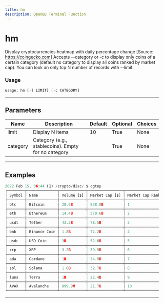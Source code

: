 ```yaml
---
title: hm
description: OpenBB Terminal Function
---
```


# hm

Display cryptocurrencies heatmap with daily percentage change [Source: https://coingecko.com] Accepts --category or -c to display only coins of a certain category (default no category to display all coins ranked by market cap). You can look on only top N number of records with --limit.

### Usage

```python
usage: hm [-l LIMIT] [-c CATEGORY]
```

---

## Parameters

| Name | Description | Default | Optional | Choices |
| ---- | ----------- | ------- | -------- | ------- |
| limit | Display N items | 10 | True | None |
| category | Category (e.g., stablecoins). Empty for no category |  | True | None |
---

## Examples

```python
2022 Feb 15, 06:44 (🦋) /crypto/disc/ $ cgtop
┌────────┬──────────────┬────────────┬────────────────┬─────────────────┬───────────────┬────────────────┐
│ Symbol │ Name         │ Volume [$] │ Market Cap [$] │ Market Cap Rank │ 7D Change [%] │ 24H Change [%] │
├────────┼──────────────┼────────────┼────────────────┼─────────────────┼───────────────┼────────────────┤
│ btc    │ Bitcoin      │ 20.6B      │ 838.8B         │ 1               │ 0.93          │ 4.77           │
├────────┼──────────────┼────────────┼────────────────┼─────────────────┼───────────────┼────────────────┤
│ eth    │ Ethereum     │ 14.4B      │ 370.6B         │ 2               │ -1.53         │ 7.77           │
├────────┼──────────────┼────────────┼────────────────┼─────────────────┼───────────────┼────────────────┤
│ usdt   │ Tether       │ 43.3B      │ 78.5B          │ 3               │ -0.01         │ -0.05          │
├────────┼──────────────┼────────────┼────────────────┼─────────────────┼───────────────┼────────────────┤
│ bnb    │ Binance Coin │ 1.8B       │ 72.2B          │ 4               │ -1.01         │ 8.18           │
├────────┼──────────────┼────────────┼────────────────┼─────────────────┼───────────────┼────────────────┤
│ usdc   │ USD Coin     │ 3B         │ 52.6B          │ 5               │ 0.25          │ 0.17           │
├────────┼──────────────┼────────────┼────────────────┼─────────────────┼───────────────┼────────────────┤
│ xrp    │ XRP          │ 3.2B       │ 39.9B          │ 6               │ 0.71          │ 5.51           │
├────────┼──────────────┼────────────┼────────────────┼─────────────────┼───────────────┼────────────────┤
│ ada    │ Cardano      │ 1B         │ 34.9B          │ 7               │ -9.04         │ 5.52           │
├────────┼──────────────┼────────────┼────────────────┼─────────────────┼───────────────┼────────────────┤
│ sol    │ Solana       │ 1.8B       │ 32.7B          │ 8               │ -12.54        │ 10.07          │
├────────┼──────────────┼────────────┼────────────────┼─────────────────┼───────────────┼────────────────┤
│ luna   │ Terra        │ 1B         │ 22.4B          │ 9               │ -5.26         │ 8.67           │
├────────┼──────────────┼────────────┼────────────────┼─────────────────┼───────────────┼────────────────┤
│ AVAX   │ Avalanche    │ 899.9M     │ 21.7B          │ 10              │ 6.28          │ 12.72          │
└────────┴──────────────┴────────────┴────────────────┴─────────────────┴───────────────┴────────────────┘
```

---

